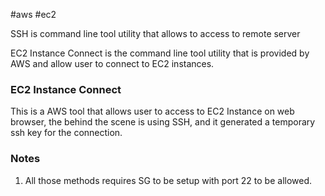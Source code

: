 #aws #ec2 

SSH is command line tool utility that allows to access to remote server

EC2 Instance Connect is the command line tool utility that is provided by AWS and allow user to connect to EC2 instances.

### EC2 Instance Connect
This is a AWS tool that allows user to access to EC2 Instance on web browser, the behind the scene is using SSH, and it generated a temporary ssh key for the connection.

### Notes
1. All those methods requires SG to be setup with port 22 to be allowed.